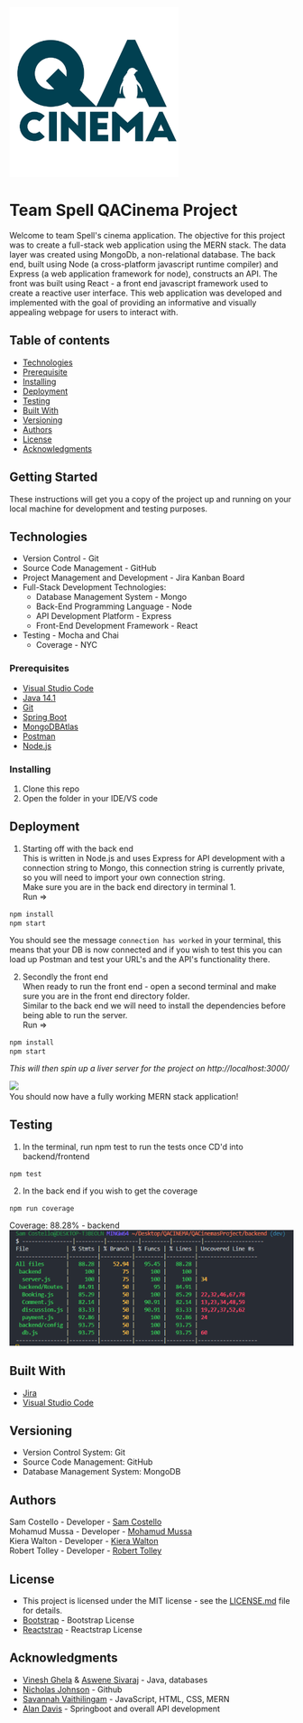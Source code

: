 
<img src="QACinemasDocumentsFolder\qa%20cinema%20logo.jpg" alt="Logo" width="300"/>  



# Team Spell QACinema Project 


Welcome to team Spell's cinema application. The objective for this project was to create a full-stack web application using the MERN stack. The data layer was created using MongoDb, a non-relational database. The back end, built using Node (a cross-platform javascript runtime compiler) and Express (a web application framework for node), constructs an API. The front was built using React - a front end javascript framework used to create a reactive user interface. This web application was developed and implemented with the goal of providing an informative and visually appealing webpage for users to interact with. 




## Table of contents 
* [Technologies](#Technologies)
* [Prerequisite](#Prerequisite)
* [Installing](#Installing)
* [Deployment](#Deployment)
* [Testing](#Testing)
* [Built With](#Built_With)
* [Versioning](#Versioning)
* [Authors](#Authors)
* [License](#License)
* [Acknowledgments](#Acknowledgments)





## Getting Started

These instructions will get you a copy of the project up and running on your local machine for development and testing purposes.  

## Technologies  
* Version Control - Git  
* Source Code Management - GitHub  
* Project Management and Development - Jira Kanban Board  
* Full-Stack Development Technologies:
    * Database Management System - Mongo  
    * Back-End Programming Language - Node  
    * API Development Platform - Express  
    * Front-End Development Framework - React 
* Testing - Mocha and Chai  
    * Coverage - NYC 


### Prerequisites
* [Visual Studio Code](https://code.visualstudio.com/download)
* [Java 14.1](https://www.eclipse.org/downloads/)
* [Git](https://git-scm.com/downloads)
* [Spring Boot](https://spring.io/guides/gs/spring-boot/)
* [MongoDBAtlas](https://www.mongodb.com/cloud/atlas)
* [Postman](https://www.postman.com/downloads/)
* [Node.js](https://nodejs.org/en/download/)


### Installing

1. Clone this repo  
2. Open the folder in your IDE/VS code 


## Deployment

1. Starting off with the back end  
This is written in Node.js and uses Express for API development with a connection string to Mongo, this connection string is currently private,
so you will need to import your own connection string.  
Make sure you are in the back end directory in terminal 1.  
Run =>  
```
npm install
npm start
```
You should see the message ```connection has worked``` in your terminal, this means that your DB is now connected and if you wish to test this you can load up Postman and test your URL's and the API's functionality there.   


2. Secondly the front end  
When ready to run the front end - open a second terminal and make sure you are in the front end directory folder.  
Similar to the back end we will need to install the dependencies before being able to run the server.  
Run => 
```
npm install
npm start
```
*This will then spin up a liver server for the project on http://localhost:3000/*  


![](https://placehold.it/350x90/009955/fff?text=SUCCESS!)  
You should now have a fully working MERN stack application!

## Testing

1. In the terminal, run npm test to run the tests once CD'd into backend/frontend  
```
npm test
```
2. In the back end if you wish to get the coverage 
```
npm run coverage
```

Coverage: 88.28% - backend  
![BackEndCoverageTesting](QACinemasDocumentsFolder\FinalCoverage.png)  


## Built With

* [Jira](https://code.visualstudio.com/download)
* [Visual Studio Code](https://code.visualstudio.com/download)  


## Versioning

* Version Control System: Git
* Source Code Management: GitHub
* Database Management System: MongoDB  


## Authors

Sam Costello - Developer - [Sam Costello ](https://github.com/scostello-hubQA)  
Mohamud Mussa - Developer - [Mohamud Mussa](https://github.com/MohamudMussa)  
Kiera Walton - Developer - [Kiera Walton](https://github.com/kierawaltonqa)  
Robert Tolley - Developer - [Robert Tolley](https://github.com/RobertTolleyQA)  

## License

* This project is licensed under the MIT license - see the [LICENSE.md](LICENSE.md) file for details.
* [Bootstrap](https://github.com/twbs/bootstrap/blob/v4.0.0/LICENSE) - Bootstrap License
* [Reactstrap](https://github.com/reactstrap/reactstrap/blob/master/LICENSE) - Reactstrap License

## Acknowledgments

* [Vinesh Ghela](https://github.com/vineshghela) & [Aswene Sivaraj](https://github.com/Asivaraj-QA) - Java, databases
* [Nicholas Johnson](https://github.com/nickrstewarttds) - Github
* [Savannah Vaithilingam](https://github.com/savannahvaith) - JavaScript, HTML, CSS, MERN  
* [Alan Davis](https://github.com/MorickClive) - Springboot and overall API development    





